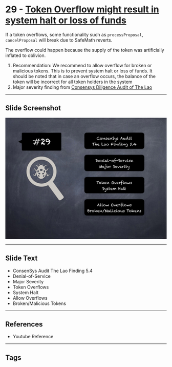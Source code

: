 
# 29 - [Token Overflow might result in system halt or loss of funds](./Token%20Overflow%20might%20result%20in%20system%20halt%20or%20loss%20of%20funds.md)

If a token overflows, some functionality such as `processProposal`, `cancelProposal` will break due to SafeMath reverts. 

The overflow could happen because the supply of the token was artificially inflated to oblivion.

1. Recommendation: We recommend to allow overflow for broken or malicious tokens. This is to prevent system halt or loss of funds. It should be noted that in case an overflow occurs, the balance of the token will be incorrect for all token holders in the system
2. Major severity finding from [Consensys Diligence Audit of The Lao](https://consensys.net/diligence/audits/2020/01/the-lao)
___
## Slide Screenshot
![029.png](../../images/7.%20Audit%20Findings%20101/029.png)
___
## Slide Text
- ConsenSys Audit The Lao Finding 5.4
- Denial-of-Service
- Major Severity
- Token Overflows
- System Halt
- Allow Overflows
- Broken/Malicious Tokens
___
## References
- Youtube Reference
___
## Tags
